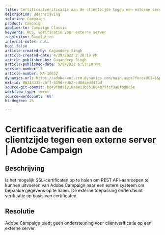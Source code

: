 ```yaml
---
title: Certificaatverificatie aan de clientzijde tegen een externe server | Adobe Campaign
description: Beschrijving
solution: Campaign
product: Campaign
applies-to: Campaign Classic
keywords: KCS, verificatie voor externe server
resolution: Resolution
internal-notes: null
bug: false
article-created-by: Gagandeep Singh
article-created-date: 4/29/2022 2:20:10 PM
article-published-by: Gagandeep Singh
article-published-date: 5/5/2022 6:53:10 PM
version-number: 3
article-number: KA-16652
dynamics-url: https://adobe-ent.crm.dynamics.com/main.aspx?forceUCI=1&pagetype=entityrecord&etn=knowledgearticle&id=5b70dc75-c7c7-ec11-a7b6-0022480a1de4
exl-id: 80314335-c6f7-429d-9db2-cd84aedd47bd
source-git-commit: bd49fbd51210aae11b5b1084b7ffcf3a8fbd0d5e
workflow-type: tm+mt
source-wordcount: '69'
ht-degree: 2%

---
```


# Certificaatverificatie aan de clientzijde tegen een externe server | Adobe Campaign

## Beschrijving


Is het mogelijk SSL-certificaten op te halen om REST API-aanroepen te kunnen uitvoeren van Adobe Campaign naar een extern systeem om bepaalde gegevens op te halen. De externe toepassing ondersteunt verificatie op basis van certificaten.


## Resolutie


Adobe Campaign biedt geen ondersteuning voor clientverificatie op een externe server.
